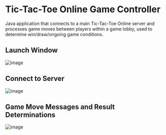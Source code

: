 # Tic-Tac-Toe Online Game Controller
Java application that connects to a main Tic-Tac-Toe Online server and processes game moves between players within a game lobby, used to determine win/draw/ongoing game conditions.

## Launch Window
![image](https://github.com/DannyCamacho/TicTacToeController/assets/91514165/76321895-404b-43cc-8882-663723fdc752)


## Connect to Server
![image](https://github.com/DannyCamacho/TicTacToeController/assets/91514165/42003af6-2fd8-4dde-837c-de958d7d80b8)


## Game Move Messages and Result Determinations
![image](https://github.com/DannyCamacho/TicTacToeController/assets/91514165/64ac7109-d0dc-4c5f-b382-7af3e280786c)
